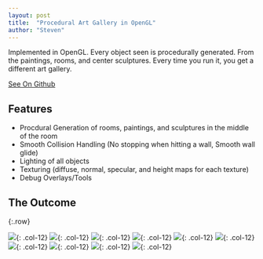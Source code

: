 ```yaml
---
layout: post
title:  "Procedural Art Gallery in OpenGL"
author: "Steven"
---
```


Implemented in OpenGL. Every object seen is procedurally generated. From the paintings, rooms, and center sculptures. Every time you run it, you get a different art gallery.

[See On Github](https://github.com/tucci/comp442-compiler)

## Features
- Procdural Generation of rooms, paintings, and sculptures in the middle of the room
- Smooth Collision Handling (No stopping when hitting a wall, Smooth wall glide)
- Lighting of all objects
- Texturing (diffuse, normal, specular, and height maps for each texture)
- Debug Overlays/Tools

## The Outcome

{:.row}

![]({{site.url}}/assets/art_gallery/Centerpiece_Room_View_1.png){: .col-12}
![]({{site.url}}/assets/art_gallery/Centerpiece_Room_View_4.png){: .col-12}
![]({{site.url}}/assets/art_gallery/Centerpiece_Room_View_5.png){: .col-12}
![]({{site.url}}/assets/art_gallery/Hall_View_2.png){: .col-12}
![]({{site.url}}/assets/art_gallery/Hall_View_4.png){: .col-12}
![]({{site.url}}/assets/art_gallery/Paintings_View_2.png){: .col-12}
![]({{site.url}}/assets/art_gallery/Paintings_View_4.png){: .col-12}
![]({{site.url}}/assets/art_gallery/Paintings_View_5.png){: .col-12}
![]({{site.url}}/assets/art_gallery/Room_Gen_1.png){: .col-12}
![]({{site.url}}/assets/art_gallery/Room_Gen_4.png){: .col-12}


